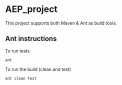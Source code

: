 # AEP_project

This project supports both Maven & Ant as build tools.

## Ant instructions

To run tests

```
ant
```

To run the build (clean and test)

```
ant clean test
```
